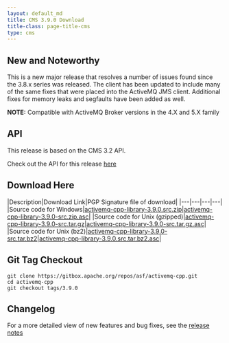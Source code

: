 ```yaml
---
layout: default_md
title: CMS 3.9.0 Download
title-class: page-title-cms
type: cms
---
```


New and Noteworthy
------------------

This is a new major release that resolves a number of issues found since the 3.8.x series was released.  The client has been updated to include many of the same fixes that were placed into the ActiveMQ JMS client.  Additional fixes for memory leaks and segfaults have been added as well. 

**NOTE:** Compatible with ActiveMQ Broker versions in the 4.X and 5.X family

API
---

This release is based on the CMS 3.2 API.

Check out the API for this release [here](../components/cms/api_docs/activemqcpp-3.9.0/html)

Download Here
-------------

|Description|Download Link|PGP Signature file of download|
|---|---|---|---|
|Source code for Windows|[activemq-cpp-library-3.9.0.src.zip](http://archive.apache.org/dist/activemq/activemq-cpp/3.9.0/activemq-cpp-library-3.9.0-src.zip)|[activemq-cpp-library-3.9.0-src.zip.asc](http://archive.apache.org/dist/activemq/activemq-cpp/3.9.0/activemq-cpp-library-3.9.0-src.zip.asc)|
|Source code for Unix (gzipped)|[activemq-cpp-library-3.9.0-src.tar.gz](http://archive.apache.org/dist/activemq/activemq-cpp/3.9.0/activemq-cpp-library-3.9.0-src.tar.gz)|[activemq-cpp-library-3.9.0-src.tar.gz.asc](http://archive.apache.org/dist/activemq/activemq-cpp/3.9.0/activemq-cpp-library-3.9.0-src.tar.gz.asc)|
|Source code for Unix (bz2)|[activemq-cpp-library-3.9.0-src.tar.bz2](http://archive.apache.org/dist/activemq/activemq-cpp/3.9.0/activemq-cpp-library-3.9.0-src.tar.bz2)|[activemq-cpp-library-3.9.0.src.tar.bz2.asc](http://archive.apache.org/dist/activemq/activemq-cpp/3.9.0/activemq-cpp-library-3.9.0-src.tar.bz2.asc)|

Git Tag Checkout
----------------
```
git clone https://gitbox.apache.org/repos/asf/activemq-cpp.git  
cd activemq-cpp  
git checkout tags/3.9.0
```

Changelog
---------

For a more detailed view of new features and bug fixes, see the [release notes](https://issues.apache.org/jira/secure/ReleaseNote.jspa?projectId=12311207&styleName=Html&version=12324974)
